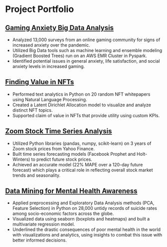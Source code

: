 # Project Portfolio


## [Gaming Anxiety Big Data Analysis](https://github.com/safigueroa/Projects/tree/main/Gaming_Anxiety)
*	Analyzed 13,000 surveys from an online gaming community for signs of increased anxiety over the pandemic.
*	Utilized Big Data tools such as machine learning and ensemble modeling (Gradient Boosted Trees) run on an AWS EMR Cluster in Pyspark.
*	Identified potential issues in general anxiety, life satisfaction, and social anxiety levels in increased gaming.


## [Finding Value in NFTs](https://github.com/safigueroa/Projects/tree/main/NFT_Project)
*	Performed text analytics in Python on 20 random NFT whitepapers using Natural Language Processing.
*	Created a Latent Dirichlet Allocation model to visualize and analyze distinct NFT topics.
*	Supported claim of value in NFTs that provide utility using custom KPIs.


## [Zoom Stock Time Series Analysis](https://github.com/safigueroa/Projects/tree/main/Time_Series)
*	Utilized Python libraries (pandas, numpy, scikit-learn) on 3 years of Zoom stock prices from Yahoo Finance.
*	Built time series forecasting models (Facebook Prophet and Holt-Winters) to predict future stock prices.
*	Achieved an accurate model (22% MAPE over a 120-day future forecast) which plays a critical role in reflecting overall stock market trends and seasonality.


## [Data Mining for Mental Health Awareness](https://github.com/safigueroa/Projects/tree/main/Data_Mining)
*	Applied preprocessing and Exploratory Data Analysis methods (PCA, Feature Selection) in Python on 28,000 untidy records of suicide rates among socio-economic factors across the globe.
*	Visualized data using seaborn (boxplots and heatmaps) and built a multivariate regression model.
*	Underlined the drastic consequences of poor mental health in the world with visualizations and analytics, using insights to combat this issue with better informed decisions.
